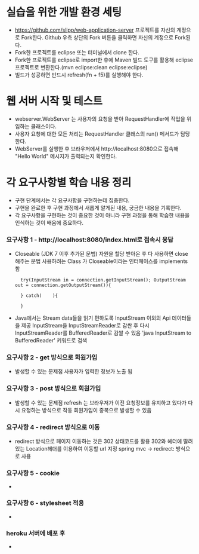 # 실습을 위한 개발 환경 세팅
* https://github.com/slipp/web-application-server 프로젝트를 자신의 계정으로 Fork한다. Github 우측 상단의 Fork 버튼을 클릭하면 자신의 계정으로 Fork된다.
* Fork한 프로젝트를 eclipse 또는 터미널에서 clone 한다.
* Fork한 프로젝트를 eclipse로 import한 후에 Maven 빌드 도구를 활용해 eclipse 프로젝트로 변환한다.(mvn eclipse:clean eclipse:eclipse)
* 빌드가 성공하면 반드시 refresh(fn + f5)를 실행해야 한다.

# 웹 서버 시작 및 테스트
* webserver.WebServer 는 사용자의 요청을 받아 RequestHandler에 작업을 위임하는 클래스이다.
* 사용자 요청에 대한 모든 처리는 RequestHandler 클래스의 run() 메서드가 담당한다.
* WebServer를 실행한 후 브라우저에서 http://localhost:8080으로 접속해 "Hello World" 메시지가 출력되는지 확인한다.

# 각 요구사항별 학습 내용 정리
* 구현 단계에서는 각 요구사항을 구현하는데 집중한다.
* 구현을 완료한 후 구현 과정에서 새롭게 알게된 내용, 궁금한 내용을 기록한다.
* 각 요구사항을 구현하는 것이 중요한 것이 아니라 구현 과정을 통해 학습한 내용을 인식하는 것이 배움에 중요하다.

### 요구사항 1 - http://localhost:8080/index.html로 접속시 응답

- Closeable (JDK 7 이후 추가된 문법)
자원을 할당 받아온 후 다 사용하면 close 해주는 문법
사용하려는 Class 가 Closeable이라는 인터페이스를 implements 함

        try(InputStream in = connection.getInputStream(); OutputStream out = connection.getOutputStream()){

        } catch(	){

        }

- Java에서는 Stream data들을 읽기 편하도록 InputStream 이외의 Api 데이터들을 제공
InputStream을 InputStreamReader로 감싼 후 다시 InputStreamReader를 BufferedReader로 감쌀 수 있음
'java InputStream to BufferedReader' 키워드로 검색

### 요구사항 2 - get 방식으로 회원가입

- 발생할 수 있는 문제점
사용자가 입력한 정보가 노출 됨

### 요구사항 3 - post 방식으로 회원가입

- 발생할 수 있는 문제점
refresh 는 브라우저가 이전 요청정보를 유지하고 있다가 다시 요청하는 방식으로 작동
회원가입이 중복으로 발생할 수 있음

### 요구사항 4 - redirect 방식으로 이동

- redirect 방식으로 페이지 이동하는 것은 302 상태코드를 활용
302와 헤더에 딸려있는 Location헤더를 이용하여 이동할 url 지정
spring mvc -> redirect: 방식으로 사용

### 요구사항 5 - cookie

-

### 요구사항 6 - stylesheet 적용

-

### heroku 서버에 배포 후

-